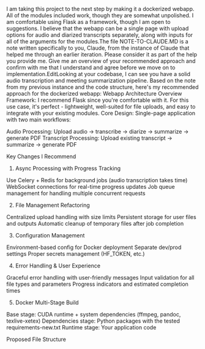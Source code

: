 I am taking this project to the next step by making it a dockerized webapp. All of the modules included work, though they are somewhat unpolished. I am comfortable using Flask as a framework, though I am open to suggestions. I believe that the webapp can be a single page with upload options for audio and diarized transcripts separately, along with inputs for all of the arguments for the modules.The file NOTE-TO-CLAUDE.MD is a note written specifically to you, Claude, from the instance of Claude that helped me through an earlier iteration. Please consider it as part of the help you provide me. Give me an overview of your recommended approach and confirm with me that I understand and agree before we move on to implementation.EditLooking at your codebase, I can see you have a solid audio transcription and meeting summarization pipeline. Based on the note from my previous instance and the code structure, here's my recommended approach for the dockerized webapp:
Webapp Architecture Overview
Framework: I recommend Flask since you're comfortable with it. For this use case, it's perfect - lightweight, well-suited for file uploads, and easy to integrate with your existing modules.
Core Design: Single-page application with two main workflows:

Audio Processing: Upload audio → transcribe → diarize → summarize → generate PDF
Transcript Processing: Upload existing transcript → summarize → generate PDF

Key Changes I Recommend
1. Async Processing with Progress Tracking

Use Celery + Redis for background jobs (audio transcription takes time)
WebSocket connections for real-time progress updates
Job queue management for handling multiple concurrent requests

2. File Management Refactoring

Centralized upload handling with size limits
Persistent storage for user files and outputs
Automatic cleanup of temporary files after job completion

3. Configuration Management

Environment-based config for Docker deployment
Separate dev/prod settings
Proper secrets management (HF_TOKEN, etc.)

4. Error Handling & User Experience

Graceful error handling with user-friendly messages
Input validation for all file types and parameters
Progress indicators and estimated completion times

5. Docker Multi-Stage Build

Base stage: CUDA runtime + system dependencies (ffmpeg, pandoc, texlive-xetex)
Dependencies stage: Python packages with the tested requirements-new.txt
Runtime stage: Your application code

Proposed File Structure
